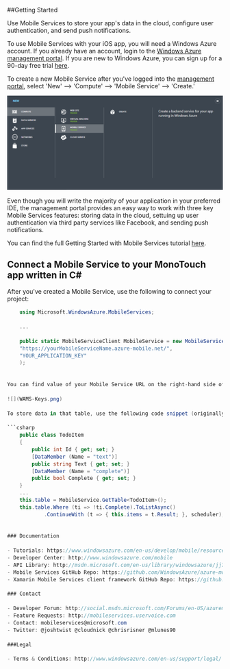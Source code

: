 ##Getting Started

Use Mobile Services to store your app's data in the cloud, configure user authentication, and send push notifications. 

To use Mobile Services with your iOS app, you will need a Windows Azure account.  If you already have an account, login to the [Windows Azure management portal](https://manage.windowsazure.com/).  If you are new to Windows Azure, you can sign up for a 90-day free trial [here](https://www.windowsazure.com/en-us/pricing/free-trial/).

To create a new Mobile Service after you've logged into the [management portal](https://manage.windowsazure.com/), select 'New' --> 'Compute' --> 'Mobile Service' --> 'Create.'  

![](WAMS-New.png)

Even though you will write the majority of your application in your preferred IDE, the management portal provides an easy way to work with three key Mobile Services features: storing data in the cloud, settuing up user authentication via third party services like Facebook, and sending push notifications.

You can find the full Getting Started with Mobile Services tutorial [here](https://www.windowsazure.com/en-us/develop/mobile/tutorials/get-started/).

## Connect a Mobile Service to your MonoTouch app written in C# 

After you've created a Mobile Service, use the following to connect your project:

```csharp
    using Microsoft.WindowsAzure.MobileServices;
	
	...

    public static MobileServiceClient MobileService = new MobileServiceClient(
    "https://yourMobileServiceName.azure-mobile.net/", 
    "YOUR_APPLICATION_KEY"
    );


You can find value of your Mobile Service URL on the right-hand side of Dashboard and the value of your app key by clicking 'Manage Keys' at the bottom of the Dashboard.

![](WAMS-Keys.png)

To store data in that table, use the following code snippet (originally from the [September 2012 announcement](http://blog.xamarin.com/xamarin-partners-with-microsoft-to-support-azure-mobile-services-on-android-and-ios/) of the Xamarin and Windows Azure partnership):

```csharp 
    public class TodoItem
    {
        public int Id { get; set; }
        [DataMember (Name = "text")]
        public string Text { get; set; }
        [DataMember (Name = "complete")]
        public bool Complete { get; set; }
    }
    ...
    this.table = MobileService.GetTable<TodoItem>();
    this.table.Where (ti => !ti.Complete).ToListAsync()
            .ContinueWith (t => { this.items = t.Result; }, scheduler);


### Documentation

- Tutorials: https://www.windowsazure.com/en-us/develop/mobile/resources/
- Developer Center: http://www.windowsazure.com/mobile
- API Library: http://msdn.microsoft.com/en-us/library/windowsazure/jj710108.aspx
- Mobile Services GitHub Repo: https://github.com/WindowsAzure/azure-mobile-services
- Xamarin Mobile Services client framework GitHub Repo: https://github.com/xamarin/azure-mobile-services

### Contact

- Developer Forum: http://social.msdn.microsoft.com/Forums/en-US/azuremobile/threads
- Feature Requests: http://mobileservices.uservoice.com
- Contact: mobileservices@microsoft.com
- Twitter: @joshtwist @cloudnick @chrisrisner @mlunes90

###Legal 

- Terms & Conditions: http://www.windowsazure.com/en-us/support/legal/
